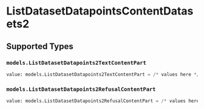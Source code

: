# ListDatasetDatapointsContentDatasets2


## Supported Types

### `models.ListDatasetDatapoints2TextContentPart`

```python
value: models.ListDatasetDatapoints2TextContentPart = /* values here */
```

### `models.ListDatasetDatapoints2RefusalContentPart`

```python
value: models.ListDatasetDatapoints2RefusalContentPart = /* values here */
```

